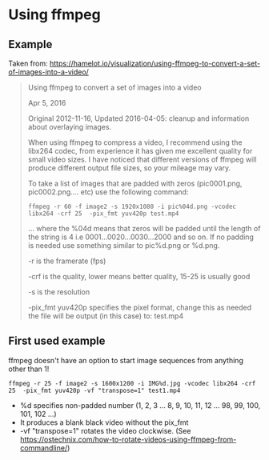 # Using ffmpeg

## Example
Taken from: https://hamelot.io/visualization/using-ffmpeg-to-convert-a-set-of-images-into-a-video/

>Using ffmpeg to convert a set of images into a video
>
>Apr 5, 2016
>
>Original 2012-11-16, Updated 2016-04-05: cleanup and information about overlaying images.
>
>When using ffmpeg to compress a video, I recommend using the libx264 codec, from experience it has given me excellent quality for small video sizes. I have noticed that different versions of ffmpeg will produce different output file sizes, so your mileage may vary.
>
>To take a list of images that are padded with zeros (pic0001.png, pic0002.png…. etc) use the following command:
>
>```shell
>ffmpeg -r 60 -f image2 -s 1920x1080 -i pic%04d.png -vcodec libx264 -crf 25  -pix_fmt yuv420p test.mp4
>```
>... where the %04d means that zeros will be padded until the length of the string is 4 i.e 0001…0020…0030…2000 and so on. If no padding is needed use something similar to pic%d.png or %d.png.
>
>-r is the framerate (fps)
>
>-crf is the quality, lower means better quality, 15-25 is usually good
>
>-s is the resolution
>
>-pix_fmt yuv420p specifies the pixel format, change this as needed the file will be output (in this case) to: test.mp4

## First used example

ffmpeg doesn't have an option to start image sequences from anything other than 1!

```shell
ffmpeg -r 25 -f image2 -s 1600x1200 -i IMG%d.jpg -vcodec libx264 -crf 25  -pix_fmt yuv420p -vf "transpose=1" test1.mp4
```

* %d specifies non-padded number (1, 2, 3 ... 8, 9, 10, 11, 12 ... 98, 99, 100, 101, 102 ...)
* It produces a blank black video without the pix_fmt
* -vf "transpose=1" rotates the video clockwise.  (See https://ostechnix.com/how-to-rotate-videos-using-ffmpeg-from-commandline/)